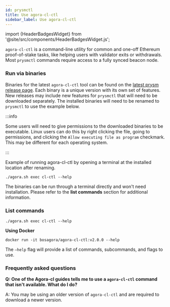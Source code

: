 ```yaml
---
id: prysmctl
title: Use agora-cl-ctl
sidebar_label: Use agora-cl-ctl
---
```


import {HeaderBadgesWidget} from '@site/src/components/HeaderBadgesWidget.js';

<HeaderBadgesWidget commaDelimitedContributors="James"/>

`agora-cl-ctl` is a command-line utility for common and one-off Ethereum proof-of-stake tasks, like helping users with validator exits or withdrawals. Most `prysmctl` commands require access to a fully synced beacon node.


### Run via binaries

Binaries for the latest `agora-cl-ctl` tool can be found on the [latest prysm release page](https://github.com/prysmaticlabs/prysm/releases). Each binary is a unique version with its own set of features. New releases may include new features for `prysmctl` that will need to be downloaded separately. The installed binaries will need to be renamed to `prysmctl` to use the example below.

:::info

Some users will need to give permissions to the downloaded binaries to be executable. Linux users can do this by right clicking the file, going to permissions, and clicking the `Allow executing file as program` checkmark. This may be different for each operating system.

:::

Example of running agora-cl-ctl by opening a terminal at the installed location after renaming.
```
./agora.sh exec cl-ctl --help
```

The binaries can be run through a terminal directly and won't need installation. Please refer to the **list commands** section for additional information.


### List commands

```
./agora.sh exec cl-ctl --help
```

**Using Docker**
```
docker run -it bosagora/agora-cl-ctl:v2.0.0 --help
```

The `—help` flag will provide a list of commands, subcommands, and flags to use.

### Frequently asked questions

**Q: One of the Agora-cl guides tells me to use a `agora-cl-ctl` command that isn't available. What do I do?**

A: You may be using an older version of `agora-cl-ctl` and are required to download a newer version.
